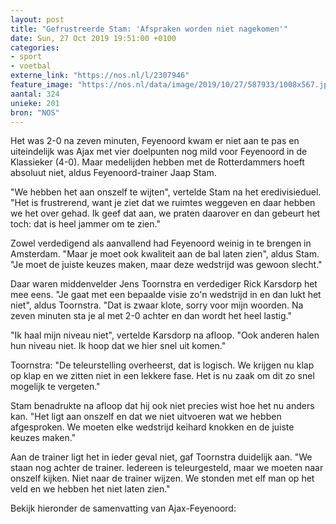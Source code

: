 ```yaml
---
layout: post
title: "Gefrustreerde Stam: 'Afspraken worden niet nagekomen'"
date: Sun, 27 Oct 2019 19:51:00 +0100
categories: 
- sport 
- voetbal 
externe_link: "https://nos.nl/l/2307946"
feature_image: "https://nos.nl/data/image/2019/10/27/587933/1008x567.jpg"
aantal: 324
unieke: 201
bron: "NOS"
---
```


<p>Het was 2-0 na zeven minuten, Feyenoord kwam er niet aan te pas en uiteindelijk was Ajax met vier doelpunten nog mild voor Feyenoord in de Klassieker (4-0). Maar medelijden hebben met de Rotterdammers hoeft absoluut niet, aldus Feyenoord-trainer Jaap Stam.</p>
<p>"We hebben het aan onszelf te wijten", vertelde Stam na het eredivisieduel. "Het is frustrerend, want je ziet dat we ruimtes weggeven en daar hebben we het over gehad. Ik geef dat aan, we praten daarover en dan gebeurt het toch: dat is heel jammer om te zien."</p>
<p>Zowel verdedigend als aanvallend had Feyenoord weinig in te brengen in Amsterdam. "Maar je moet ook kwaliteit aan de bal laten zien", aldus Stam. "Je moet de juiste keuzes maken, maar deze wedstrijd was gewoon slecht."</p>
<p>Daar waren middenvelder Jens Toornstra en verdediger Rick Karsdorp het mee eens. "Je gaat met een bepaalde visie zo'n wedstrijd in en dan lukt het niet", aldus Toornstra. "Dat is zwaar klote, sorry voor mijn woorden. Na zeven minuten sta je al met 2-0 achter en dan wordt het heel lastig."</p>
<p>"Ik haal mijn niveau niet", vertelde Karsdorp na afloop. "Ook anderen halen hun niveau niet. Ik hoop dat we hier snel uit komen."</p>
<p>Toornstra: "De teleurstelling overheerst, dat is logisch. We krijgen nu klap op klap en we zitten niet in een lekkere fase. Het is nu zaak om dit zo snel mogelijk te vergeten."</p>
<p>Stam benadrukte na afloop dat hij ook niet precies wist hoe het nu anders kan. "Het ligt aan onszelf en dat we niet uitvoeren wat we hebben afgesproken. We moeten elke wedstrijd keihard knokken en de juiste keuzes maken."</p>
<p>Aan de trainer ligt het in ieder geval niet, gaf Toornstra duidelijk aan. "We staan nog achter de trainer. Iedereen is teleurgesteld, maar we moeten naar onszelf kijken. Niet naar de trainer wijzen. We stonden met elf man op het veld en we hebben het niet laten zien."</p>
<p>Bekijk hieronder de samenvatting van Ajax-Feyenoord:</p>

